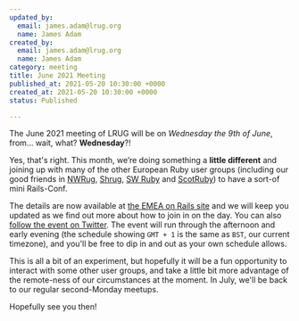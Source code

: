```yaml
---
updated_by:
  email: james.adam@lrug.org
  name: James Adam
created_by:
  email: james.adam@lrug.org
  name: James Adam
category: meeting
title: June 2021 Meeting
published_at: 2021-05-20 10:30:00 +0000
created_at: 2021-05-20 10:30:00 +0000
status: Published

---
```


The June 2021 meeting of LRUG will be on *Wednesday the 9th of June*, from... wait, what? **Wednesday**?!

Yes, that's right. This month, we’re doing something a **little different** and joining up with many of the other European Ruby user groups (including our good friends in [NWRug](https://nwrug.org), [Shrug](https://shrug.org), [SW Ruby](https://www.meetup.com/south-west-ruby/) and [ScotRuby](https://scotrug.org)) to have a sort-of mini Rails-Conf.

The details are now available at [the EMEA on Rails site](https://www.emeaonrails.com) and we will keep you updated as we find out more about how to join in on the day. You can also [follow the event on Twitter](https://twitter.com/emeaonrails). The event will run through the afternoon and early evening (the schedule showing `GMT + 1` is the same as `BST`, our current timezone), and you'll be free to dip in and out as your own schedule allows.

This is all a bit of an experiment, but hopefully it will be a fun opportunity to interact with some other user groups, and take a little bit more advantage of the remote-ness of our circumstances at the moment. In July, we'll be back to our regular second-Monday meetups.

Hopefully see you then!
